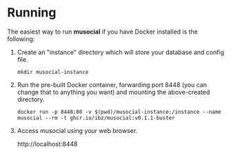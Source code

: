 # Running

The easiest way to run **musocial** if you have Docker installed is the following:

1. Create an "instance" directory which will store your database and config file.

   `mkdir musocial-instance`
2. Run the pre-built Docker container, forwarding port 8448 (you can change that to anything you want) and mounting the above-created directory.

   `docker run -p 8448:80 -v $(pwd)/musocial-instance:/instance --name musocial --rm -t ghcr.io/ibz/musocial:v0.1.1-buster`
3. Access musocial using your web browser.

   http://localhost:8448

